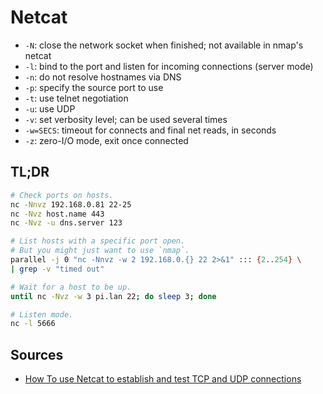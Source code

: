 # Netcat

- `-N`: close the network socket when finished; not available in nmap's netcat
- `-l`: bind to the port and listen for incoming connections (server mode)
- `-n`: do not resolve hostnames via DNS
- `-p`: specify the source port to use
- `-t`: use telnet negotiation
- `-u`: use UDP
- `-v`: set verbosity level; can be used several times
- `-w=SECS`: timeout for connects and final net reads, in seconds
- `-z`: zero-I/O mode, exit once connected

## TL;DR

```sh
# Check ports on hosts.
nc -Nnvz 192.168.0.81 22-25
nc -Nvz host.name 443
nc -Nvz -u dns.server 123

# List hosts with a specific port open.
# But you might just want to use `nmap`.
parallel -j 0 "nc -Nnvz -w 2 192.168.0.{} 22 2>&1" ::: {2..254} \
| grep -v "timed out"

# Wait for a host to be up.
until nc -Nvz -w 3 pi.lan 22; do sleep 3; done

# Listen mode.
nc -l 5666
```

## Sources

- [How To use Netcat to establish and test TCP and UDP connections]

<!-- upstream -->

[how to use netcat to establish and test tcp and udp connections]: https://www.digitalocean.com/community/tutorials/how-to-use-netcat-to-establish-and-test-tcp-and-udp-connections
